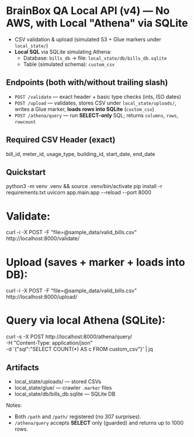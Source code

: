 # BrainBox QA Local API (v4) — No AWS, with Local "Athena" via SQLite

- CSV validation & upload (simulated S3 + Glue markers under `local_state/`)
- **Local SQL** via SQLite simulating Athena:
  - Database: `bills_db` → file: `local_state/db/bills_db.sqlite`
  - Table (simulated schema): `custom_csv`

## Endpoints (both with/without trailing slash)
- `POST /validate` — exact header + basic type checks (ints, ISO dates)
- `POST /upload` — validates, stores CSV under `local_state/uploads/`, writes a Glue marker, **loads rows into SQLite** (`custom_csv`)
- `POST /athena/query` — run **SELECT-only** SQL; returns `columns`, `rows`, `rowcount`

## Required CSV Header (exact)
bill_id, meter_id, usage_type, building_id, start_date, end_date

## Quickstart
python3 -m venv .venv && source .venv/bin/activate
pip install -r requirements.txt
uvicorn app.main:app --reload --port 8000

# Validate:
curl -i -X POST -F "file=@sample_data/valid_bills.csv" http://localhost:8000/validate/

# Upload (saves + marker + loads into DB):
curl -i -X POST -F "file=@sample_data/valid_bills.csv" http://localhost:8000/upload/

# Query via local Athena (SQLite):
curl -s -X POST http://localhost:8000/athena/query/ \
  -H "Content-Type: application/json" \
  -d '{"sql":"SELECT COUNT(*) AS c FROM custom_csv"}' | jq

## Artifacts
- local_state/uploads/ — stored CSVs
- local_state/glue/ — crawler `.marker` files
- local_state/db/bills_db.sqlite — SQLite DB

Notes:
- Both `/path` and `/path/` registered (no 307 surprises).
- `/athena/query` accepts **SELECT** only (guarded) and returns up to 1000 rows.
